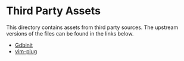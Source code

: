 # Third Party Assets

This directory contains assets from third party sources.
The upstream versions of the files can be found in the links below.

* [Gdbinit](https://github.com/gdbinit/Gdbinit)
* [vim-plug](https://github.com/junegunn/vim-plug)
